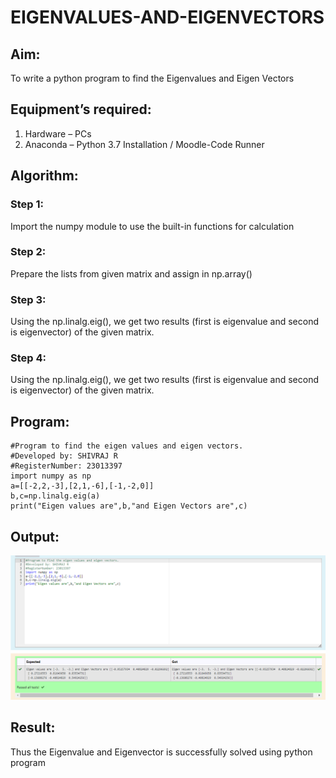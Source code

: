 # EIGENVALUES-AND-EIGENVECTORS
## Aim:
To write a python program to find the Eigenvalues and Eigen Vectors
## Equipment’s required:
1. 	Hardware – PCs
2. 	Anaconda – Python 3.7 Installation / Moodle-Code Runner
## Algorithm:
### Step 1: 
Import the numpy module to use the built-in functions for calculation

### Step 2: 
Prepare the lists from given matrix and assign in np.array()

### Step 3: 
Using the np.linalg.eig(),  we get two results (first is eigenvalue and second is eigenvector) of the given matrix.

### Step 4: 
Using the np.linalg.eig(), we get two results (first is eigenvalue and second is eigenvector) of the given matrix.

## Program:
``````
#Program to find the eigen values and eigen vectors.
#Developed by: SHIVRAJ R
#RegisterNumber: 23013397
import numpy as np
a=[[-2,2,-3],[2,1,-6],[-1,-2,0]]
b,c=np.linalg.eig(a)
print("Eigen values are",b,"and Eigen Vectors are",c)
``````
## Output:
![Alt text](maths4-record.png)
## Result:
Thus the Eigenvalue and Eigenvector is successfully solved using python program
